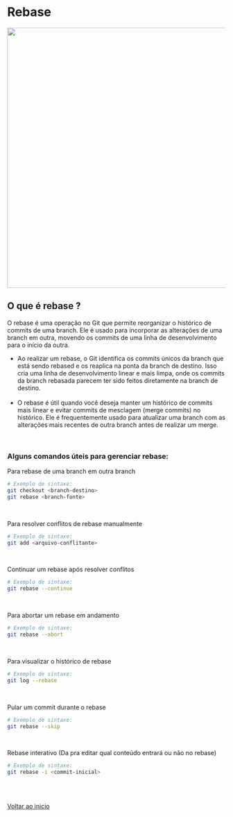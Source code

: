 # Rebase

<img src="/Conteúdo do curso/3 - Git intermediario/img/3.png" width="600">

## O que é rebase ?
O rebase é uma operação no Git que permite reorganizar o histórico de commits de uma branch. Ele é usado para incorporar as alterações de uma branch em outra, movendo os commits de uma linha de desenvolvimento para o início da outra.

- Ao realizar um rebase, o Git identifica os commits únicos da branch que está sendo rebased e os reaplica na ponta da branch de destino. Isso cria uma linha de desenvolvimento linear e mais limpa, onde os commits da branch rebasada parecem ter sido feitos diretamente na branch de destino.<br><br>
- O rebase é útil quando você deseja manter um histórico de commits mais linear e evitar commits de mesclagem (merge commits) no histórico. Ele é frequentemente usado para atualizar uma branch com as alterações mais recentes de outra branch antes de realizar um merge.

<br>

### Alguns comandos úteis para gerenciar rebase:

Para rebase de uma branch em outra branch
```bash
# Exemplo de sintaxe:
git checkout <branch-destino>
git rebase <branch-fonte>
```
<br>

Para resolver conflitos de rebase manualmente
```bash
# Exemplo de sintaxe:
git add <arquivo-conflitante>
```
<br>

Continuar um rebase após resolver conflitos
```bash
# Exemplo de sintaxe:
git rebase --continue
```
<br>

Para abortar um rebase em andamento
```bash
# Exemplo de sintaxe:
git rebase --abort
```
<br>

Para visualizar o histórico de rebase
```bash
# Exemplo de sintaxe:
git log --rebase
```
<br>

Pular um commit durante o rebase
```bash
# Exemplo de sintaxe:
git rebase --skip
```
<br>

Rebase interativo (Da pra editar qual conteúdo entrará ou não no rebase)
```bash
# Exemplo de sintaxe:
git rebase -i <commit-inicial>
```

<br>

<br>

[Voltar ao inicio](/README.md)